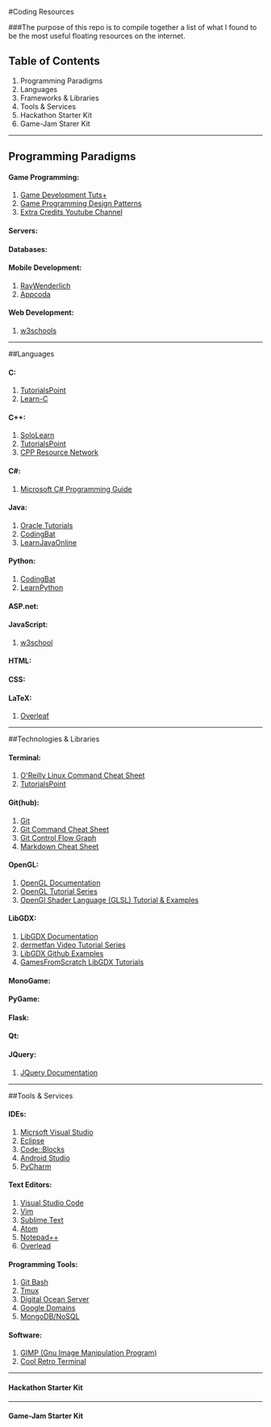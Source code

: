 #Coding Resources

###The purpose of this repo is to compile together a list of what I found to be the most useful floating resources on the internet. 

## Table of Contents
1. Programming Paradigms
2. Languages
3. Frameworks & Libraries
4. Tools & Services
5. Hackathon Starter Kit
6. Game-Jam Starer Kit

---

## Programming Paradigms

#### Game Programming:
1. [Game Development Tuts+](https://gamedevelopment.tutsplus.com)
2. [Game Programming Design Patterns](http://gameprogrammingpatterns.com/introduction.html)
3. [Extra Credits Youtube Channel](https://www.google.com/url?sa=t&source=web&rct=j&url=https://www.youtube.com/user/ExtraCreditz&ved=0ahUKEwiBwM_294LRAhXI6oMKHfVQDC4QFgg7MAo&usg=AFQjCNFWZdo2ofV6Bp8GmpWkR561ehGgWA&sig2=6K772qc_OyZSSopdkeF0wQ)

#### Servers:

#### Databases:

#### Mobile Development:
1. [RayWenderlich](https://www.raywenderlich.com)
2. [Appcoda](https://www.appcoda.com/tutorials/ios)

#### Web Development:
1. [w3schools](http://http://www.w3schools.com/)

---

##Languages

#### C:
1. [TutorialsPoint](https://www.tutorialspoint.com/cprogramming/) 
2. [Learn-C](http://www.learn-c.org/)

#### C++:
1. [SoloLearn](http://www.sololearn.com/Course/CPlusPlus/)
2. [TutorialsPoint](https://www.tutorialspoint.com/cplusplus/)
3. [CPP Resource Network](http://www.cplusplus.com)

#### C#:
1. [Microsoft C# Programming Guide](https://msdn.microsoft.com/en-us/library/67ef8sbd.aspx)

#### Java:
1. [Oracle Tutorials](https://docs.oracle.com/javase/tutorial/reallybigindex.html)
2. [CodingBat](http://codingbat.com/java)
3. [LearnJavaOnline](http://www.learnjavaonline.org/)

#### Python:
1. [CodingBat](http://codingbat.com/python)
2. [LearnPython](https://www.learnpython.org)

#### ASP.net:

#### JavaScript:
1. [w3school](http://www.w3schools.com/js/)


#### HTML:

#### CSS:

#### LaTeX:
1. [Overleaf](https://www.overleaf.com)

---

##Technologies & Libraries

#### Terminal:
1. [O'Reilly Linux Command Cheat Sheet](https://www.google.com/url?sa=t&source=web&rct=j&url=http://www.linuxdevcenter.com/excerpt/LinuxPG_quickref/linux.pdf&ved=0ahUKEwjSsKaM9ILRAhVH4oMKHeUlA4oQFgg1MAI&usg=AFQjCNFhJeLfbqeigvOtSPKsAmeC522sAg&sig2=Yo5jdE4d4yE0cuNOByhG9w)
2. [TutorialsPoint](http://www.tutorialspoint.com/unix_commands/)

#### Git(hub):
1. [Git](https://git-scm.com/docs)
2. [Git Command Cheat Sheet](https://services.github.com/kit/downloads/github-git-cheat-sheet.pdf)
3. [Git Control Flow Graph](https://git-scm.com/book/en/v2/Getting-Started-About-Version-Control)
4. [Markdown Cheat Sheet](http://assemble.io/docs/Cheatsheet-Markdown.html)

#### OpenGL:
1. [OpenGL Documentation](https://www.opengl.org/sdk/docs/man2/xhtml/)
2. [OpenGL Tutorial Series](https://youtu.be/K58-0-LKob8)
3. [OpenGl Shader Language (GLSL) Tutorial & Examples](https://gamedevelopment.tutsplus.com/tutorials/a-beginners-guide-to-coding-graphics-shaders--cms-23313)

#### LibGDX:
1. [LibGDX Documentation](https://libgdx.badlogicgames.com/nightlies/docs/api/overview-summary.html)
2. [dermetfan Video Tutorial Series](https://youtu.be/EJwXzmUQChg)
3. [LibGDX Github Examples](https://github.com/libgdx)
4. [GamesFromScratch LibGDX Tutorials](http://www.gamefromscratch.com/page/LibGDX-Tutorial-series.aspx)

#### MonoGame:

#### PyGame:

#### Flask:

#### Qt:

#### JQuery:
1. [JQuery Documentation](https://api.jquery.com/)

---

##Tools & Services

#### IDEs:
1. [Micrsoft Visual Studio](https://code.visualstudio.com/download)
2. [Eclipse](https://www.eclipse.org/downloads/)
3. [Code::Blocks](http://www.codeblocks.org/)
4. [Android Studio](https://developer.android.com/studio/index.html)
5. [PyCharm](https://www.jetbrains.com/pycharm/)

#### Text Editors:
1. [Visual Studio Code](http://code.visualstudio.com/?wt.mc_id=DX_573435&utm_source=google&utm_medium=paid&utm_content=1&utm_campaign=Corp-FY16Q3March-Dev-PJVS&gclid=Cj0KEQiAyuPCBRCimuayhb3qqvwBEiQAgz62kRKpj9YvILGfqzWov8MCninPK1bcZI3X4nfIsKpAFPsaAlga8P8HAQ)
2. [Vim](http://www.vim.org/)
3. [Sublime Text](https://www.sublimetext.com/)
4. [Atom](https://atom.io/)
5. [Notepad++](https://notepad-plus-plus.org/)
6. [Overlead](https://www.overleaf.com)

#### Programming Tools:
1. [Git Bash](https://git-scm.com/book/en/v2/Git-in-Other-Environments-Git-in-Bash)
2. [Tmux](https://tmux.github.io/)
3. [Digital Ocean Server](https://www.digitalocean.com/)
4. [Google Domains](domains.google.com)
5. [MongoDB/NoSQL](https://www.mongodb.com/)

#### Software:
1. [GIMP (Gnu Image Manipulation Program)](https://www.gimp.org/downloads/)
2. [Cool Retro Terminal](https://github.com/Swordfish90/cool-retro-term)

--- 
#### Hackathon Starter Kit

---
#### Game-Jam Starter Kit
